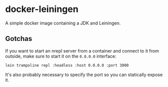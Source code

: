# docker-leiningen

A simple docker image containing a JDK and Leiningen.

## Gotchas

If you want to start an nrepl server from a container and
connect to it from outside, make sure to start it on the
`0.0.0.0` interface:

```
lein trampoline repl :headless :host 0.0.0.0 :port 3000
```

It's also probably necessary to specify the port so you can statically
expose it.
